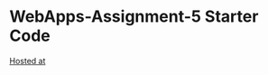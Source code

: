 # WebApps-Assignment-5 Starter Code

[Hosted at](https://44-563-web-apps-f22.github.io/44563-webapps-assignment-5-divyashrim11/)
